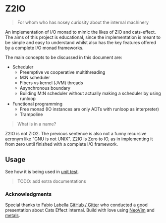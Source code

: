 # Z2IO

> For whom who has nosey curiosity about the internal machinery

An implementation of I/O monad to mimic the likes of ZIO and cats-effect. The aims of this project is educational, since the implementation is meant to be simple and easy to understand whilst also has the key features offered by a complete I/O monad frameworks.

The main concepts to be discussed in this document are:
- Scheduler
  - Preemptive vs cooperative multithreading
  - M:N scheduler
  - Fibers vs kernel (JVM) threads
  - Asynchronous boundary
  - Building M:N scheduler without actually making a scheduler by using runloop
- Functional programming
  - Free monad (IO instances are only ADTs with runloop as interpreter)
  - Trampoline

> What is in a name?

Z2IO is not ZIO2. The previous sentence is also not a funny recursive acronym like "GNU is not UNIX". Z2IO is Zero to IO, as in implementing it from zero until finished with a complete I/O framework.

## Usage
See how it is being used in [unit test](https://github.com/arinal/Z2IO/blob/master/src/test/scala/org/lamedh/z2io/core/Z2ioTest.scala]).

> TODO: add extra documentations

### Acknowledgments
Special thanks to Fabio Labella [GitHub / Gitter](https://github.com/systemfw) who conducted a good presentation about Cats Effect internal.
Build with love using [NeoVim](https://neovim.io/) and [metals](https://scalameta.org/metals/).
